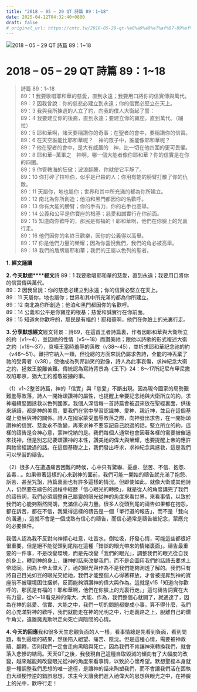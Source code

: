 ```yaml
---
title: "2018 – 05 – 29 QT 詩篇 89：1~18"
date: 2025-04-12T04:32:40+0800
draft: false
# original_url: https://cmtc.tw/2018-05-29-qt-%e8%a9%a9%e7%af%87-89%ef%bc%9a118
---
```


![2018 – 05 – 29 QT 詩篇 89：1~18](/images/qt.jpg   "2018 – 05 – 29 QT 詩篇 89：1~18")

# 2018 – 05 – 29 QT 詩篇 89：1~18

> 詩篇 89：1~18  
> 89：1 我要歌唱耶和華的慈愛，直到永遠；我要用口將你的信實傳與萬代。  
> 89：2 因我曾說：你的慈悲必建立到永遠；你的信實必堅立在天上。  
> 89：3 我與我所揀選的人立了約，向我的僕人大衛起了誓：  
> 89：4 我要建立你的後裔，直到永遠；要建立你的寶座，直到萬代。（細拉）  
> 89：5 耶和華啊，諸天要稱讚你的奇事；在聖者的會中，要稱讚你的信實。  
> 89：6 在天空誰能比耶和華呢？　神的眾子中，誰能像耶和華呢？  
> 89：7 他在聖者的會中，是大有威嚴的　神，比一切在他四圍的更可畏懼。  
> 89：8 耶和華─萬軍之　神啊，哪一個大能者像你耶和華？你的信實是在你的四圍。  
> 89：9 你管轄海的狂傲；波浪翻騰，你就使它平靜了。  
> 89：10 你打碎了拉哈伯，似乎是已殺的人；你用有能的膀臂打散了你的仇敵。  
> 89：11 天屬你，地也屬你；世界和其中所充滿的都為你所建立。  
> 89：12 南北為你所創造；他泊和黑門都因你的名歡呼。  
> 89：13 你有大能的膀臂；你的手有力，你的右手也高舉。  
> 89：14 公義和公平是你寶座的根基；慈愛和誠實行在你前面。  
> 89：15 知道向你歡呼的，那民是有福的！耶和華啊，他們在你臉上的光裏行走。  
> 89：16 他們因你的名終日歡樂，因你的公義得以高舉。  
> 89：17 你是他們力量的榮耀；因為你喜悅我們，我們的角必被高舉。  
> 89：18 我們的盾牌屬耶和華；我們的王屬以色列的聖者。

**1.** **經文誦讀**

**2. 今天默想****經文**詩 89：1 我要歌唱耶和華的慈愛，直到永遠；我要用口將你的信實傳與萬代。  
89：2 因我曾說：你的慈悲必建立到永遠；你的信實必堅立在天上。  
89：11 天屬你，地也屬你；世界和其中所充滿的都為你所建立。  
89：12 南北為你所創造；他泊和黑門都因你的名歡呼。  
89：14 公義和公平是你寶座的根基；慈愛和誠實行在你前面。  
89：15 知道向你歡呼的，那民是有福的！耶和華啊，他們在你臉上的光裏行走。

**3. 分享默想經文**經文背景：詩89，在這首王者詩篇裏，作者因耶和華與大衛所立的約（v1～4），並因祂的性情（v5～18）而讚美祂；跟他以詩歌的形式複述大衛之約（v19～37），哀嘆王當時羞辱的落敗（v38～45），並祈求耶和華記念祂的約（v46～51）。難把它納入一類，但從總的方面來說仍屬求告詩，全能的神丟棄了祂的受膏者（v38），使他成為列邦訕笑的對像，詩人為此事哀傷，求神紀念大衛之約，拯救王脫離苦難。傳統認為寫詩背景為《王下》24：8～17所記尼布甲尼撒攻陷耶京，猶大王約雅敬被擄的事。

（1）v1~2整首詩篇，神的「信實」與「慈愛」不斷出現。因為現今國家的局勢艱難羞辱敗落，詩人一開始頌讚神的屬性，也提醒上帝要記念祂與大衛所立的約，求神繼續堅固拯救以色列國家。我個人深信每一首詩篇會被選來放在聖經裏面，供後來誦讀，都是神的美意，要我們在當中學習認識神、愛神、親近神，並且在這個基礎上發展與神的關係。詩人在國家蒙受羞辱敗落之際，向神發出求告，在一開始頌讚神的信實、慈愛永不改變，再來求神不要忘記自己說過的話，堅立所立的約，這樣的禱告是合神心意，蒙神悅納的是。我們每個人通常也會因著各樣的需要被催逼來找神，但是別忘記要頌讚神的本性，讚美祂的偉大與榮耀，也要提醒上帝的應許與祂曾經說過的話。在這個基礎之上，我們發出呼求，求神紀念與拯救，這是我們可以學習的禱告。

（2）很多人在遭遇痛苦困難的時候，心中只有驚嚇、憂慮、愁苦、不信、抱怨、苦毒…。如果帶著這樣的心來到神的面前，我們可能一開始的禱告就充滿了抱怨、訴苦、甚至咒詛，詩篇裏面也有許多這樣的情況。但即使如此，就像大衛或其他詩人，仍然要在禱告的過程中經歷「信心眼光的轉換」，就是從人的角度講完了我們的禱告詞，我們必須調整自己屬靈的眼光從神的角度來看世界，來看事情，以致於我們的心能夠豁然開朗，充滿信心與力量。很多人從頭到尾的禱告如果都在抱怨，都在訴苦，都在不信，我覺得這樣的禱告是一個「單行道的報告」，而不是「雙向的溝通」，這就不會是一個成熟有信心的禱告，而信心通常是禱告被紀念，蒙應允的必要條件。

我個人認為我不反對向神傾心吐意，吐苦水，倒垃圾，抒發心情，可能這些都很好很重要，但是絕不能從頭到尾陷在這種「錯誤的眼光帶來的情緒裏面」。禱告最重要的一件事，不是改變環境，而是先改變「我們的眼光」，調整我們的眼光從自我的身上，轉到神的身上，讓神的話來改變我們，而不是企圖用我們的話語去要求上帝認同。因為上帝太偉大了，祂的眼光與作為不是我們能夠測透了解的。我們只有將自己目光如豆的眼光交給祂，我們才能整個人心得著釋放，才會被提昇到神的寶座前不被環境困住捆綁，反而能夠頌讚神的偉大與作為。這就是v15「知道向你歡呼的，那民是有福的！耶和華啊，他們在你臉上的光裏行走。」這句禱告詞實在大有力量，從v1~18看見神的偉大、大能、作為，我們整個心就開了，就通達了，因為在神的慈愛、信實、大能之中，我們一切的問題都變成小事，算不得什麼，我們的心充滿對神的歡呼，我們就能走在神的光明之中，行走義路之上，脫離自己的鑽牛角尖，遠離魔鬼欺哄走向死亡與陰間的心情。

**4. 今天的回應**我和很多天生悲觀負面的人一樣，看事情總是先看到負面，看到問題，看到最壞的結果，然後陷入絕望、痛苦、陰沈。但是這種心情，需要被神救贖、翻轉，否則我們一定會走向黑暗與死亡，因為我們不肯讓神來轉換我們，就會落入悲慘的結局。天天QT之後，我發現自己這種自取毀滅的傾向有了大幅度的改變，越來越能夠改變眼光從神的角度來看事情，以致於心懷希望。默想聖經本身就是一種調整我們思想的唯一途徑，是讓神的話來陶塑我們，而不會讓我們活在固執自大頑梗悖逆的錯誤思想，求主今天讓我們進入祂偉大的思想與眼光之中，在神臉上的光中，歡呼行走！